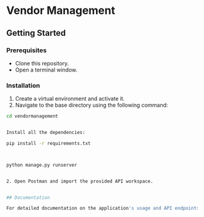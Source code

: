# Vendor Management

## Getting Started

### Prerequisites

* Clone this repository.
* Open a terminal window.

### Installation

1. Create a virtual environment and activate it.
2. Navigate to the base directory using the following command:

```bash
cd vendormanagement


Install all the dependencies:

pip install -r requirements.txt



python manage.py runserver


2. Open Postman and import the provided API workspace.


## Documentation

For detailed documentation on the application's usage and API endpoints, please refer to the provided documentation file.
